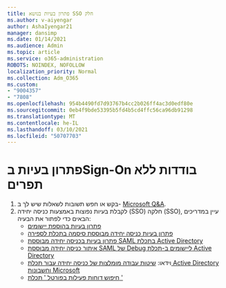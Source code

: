 ```yaml
---
title: פתרון בעיות בנושא SSO חלק
ms.author: v-aiyengar
author: AshaIyengar21
manager: dansimp
ms.date: 01/14/2021
ms.audience: Admin
ms.topic: article
ms.service: o365-administration
ROBOTS: NOINDEX, NOFOLLOW
localization_priority: Normal
ms.collection: Adm_O365
ms.custom:
- "9004357"
- "7808"
ms.openlocfilehash: 954b4490fd7d93767b4cc2b026ff4ac3d0edf80e
ms.sourcegitcommit: 0eb4f9bde53395b5fd4b5cd4ffc56ca96db91298
ms.translationtype: MT
ms.contentlocale: he-IL
ms.lasthandoff: 03/10/2021
ms.locfileid: "50707703"
---
```

# <a name="troubleshooting-seamless-single-sign-on-issues"></a>פתרון בעיות בSign-On בודדות ללא תפרים

1. בקש או חפש תשובות לשאלות שיש לך ב- [Microsoft Q&A](https://docs.microsoft.com/azure/active-directory/reports-monitoring/howto-find-activity-reports#troubleshoot-issues-with-activity-reports).
1. לקבלת בעיות נפוצות באמצעות כניסה יחידה (SSO) חלקה (SSO), עיין במדריכים הבאים כדי לפתור את הבעיה:
    - [פתרון בעיות בהוספת יישומים](https://docs.microsoft.com/azure/active-directory/manage-apps/troubleshoot-adding-apps) 
    - [פתרון בעיות כניסה יחידה מבוססת סיסמה בתכלת לספירה](https://docs.microsoft.com/azure/active-directory/manage-apps/troubleshoot-password-based-sso) 
    - [פתרון בעיות בכניסה יחידה מבוססת SAML בתכלת Active Directory](https://docs.microsoft.com/azure/active-directory/manage-apps/troubleshoot-saml-based-sso) 
    - [איתור כניסה יחידה מבוססת SAML של Debug ליישומים ב-תכלת Active Directory](https://docs.microsoft.com/azure/active-directory/manage-apps/debug-saml-sso-issues) 
    - וידאו: [שיטות עבודה מומלצות של כניסה יחידה עבור תכלת Active Directory וחשבונות Microsoft](https://azure.microsoft.com/resources/videos/ignite-2018-single-sign-on-best-practices-for-azure-active-directory-and-microsoft-accounts/) 
    - [חיפוש דוחות פעילות בפורטל ' תכלת '](https://docs.microsoft.com/azure/active-directory/reports-monitoring/howto-find-activity-reports#troubleshoot-issues-with-activity-reports)